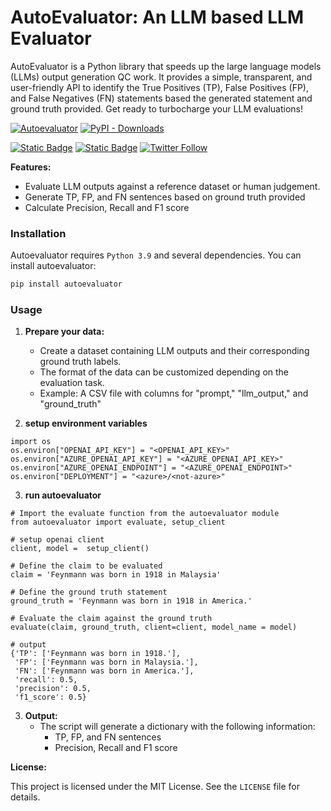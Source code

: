 # AutoEvaluator: An LLM based LLM Evaluator

AutoEvaluator is a Python library that speeds up the large language models (LLMs) output generation QC work. It provides a simple, transparent, and user-friendly API to identify the True Positives (TP), False Positives (FP), and False Negatives (FN) statements based the generated statement and ground truth provided. Get ready to turbocharge your LLM evaluations!

[![Autoevaluator](https://img.shields.io/pypi/v/autoevaluator.svg)](https://pypi.python.org/pypi/autoevaluator)
[![PyPI - Downloads](https://img.shields.io/pypi/dm/autoevaluator)](https://pypi.python.org/pypi/autoevaluator)

[![Static Badge](https://img.shields.io/badge/LinkedIn-Darveen_Vijayan-blue?link=https://www.linkedin.com/in/darveenvijayan)](https://www.linkedin.com/in/darveenvijayan)
[![Static Badge](https://img.shields.io/badge/Medium-LLMs%3A%20A%20Calculator%20for%20Words-green?link=https%3A%2F%2Fmedium.com%2Fthe-modern-scientist%2Flarge-language-models-a-calculator-for-words-7ab4099d0cc9)](https://medium.com/the-modern-scientist/large-language-models-a-calculator-for-words-7ab4099d0cc9)
[![Twitter Follow](https://img.shields.io/twitter/follow/DarveenVijayan?style=social)](https://twitter.com/DarveenVijayan)



**Features:**

* Evaluate LLM outputs against a reference dataset or human judgement.
* Generate TP, FP, and FN sentences based on ground truth provided
* Calculate Precision, Recall and F1 score


### Installation

Autoevaluator requires `Python 3.9` and several dependencies. You can install autoevaluator:

```bash
pip install autoevaluator
```

### Usage

1. **Prepare your data:**
    * Create a dataset containing LLM outputs and their corresponding ground truth labels.
    * The format of the data can be customized depending on the evaluation task.
    * Example: A CSV file with columns for "prompt," "llm_output," and "ground_truth"

2. **setup environment variables**
```
import os
os.environ["OPENAI_API_KEY"] = "<OPENAI_API_KEY>"
os.environ["AZURE_OPENAI_API_KEY"] = "<AZURE_OPENAI_API_KEY>"
os.environ["AZURE_OPENAI_ENDPOINT"] = "<AZURE_OPENAI_ENDPOINT>"
os.environ["DEPLOYMENT"] = "<azure>/<not-azure>"
```

3. **run autoevaluator**
```
# Import the evaluate function from the autoevaluator module
from autoevaluator import evaluate, setup_client

# setup openai client
client, model =  setup_client()

# Define the claim to be evaluated
claim = 'Feynmann was born in 1918 in Malaysia'

# Define the ground truth statement
ground_truth = 'Feynmann was born in 1918 in America.'

# Evaluate the claim against the ground truth
evaluate(claim, ground_truth, client=client, model_name = model)

# output
{'TP': ['Feynmann was born in 1918.'],
 'FP': ['Feynmann was born in Malaysia.'],
 'FN': ['Feynmann was born in America.'],
 'recall': 0.5,
 'precision': 0.5,
 'f1_score': 0.5}

```

3. **Output:**
    * The script will generate a dictionary with the following information:
        * TP, FP, and FN sentences
        * Precision, Recall and F1 score

**License:**

This project is licensed under the MIT License. See the `LICENSE` file for details.
